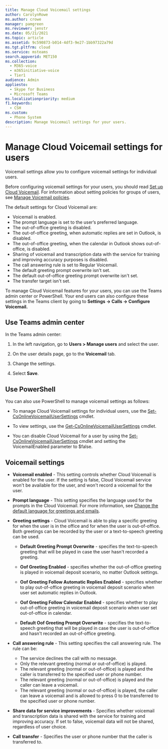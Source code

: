 ```yaml
---
title: Manage Cloud Voicemail settings
author: CarolynRowe
ms.author: crowe
manager: pamgreen
ms.reviewer: jenstr
ms.date: 05/21/2021
ms.topic: article
ms.assetid: 9c590873-b014-4df3-9e27-1bb97322a79d
ms.tgt.pltfrm: cloud
ms.service: msteams
search.appverid: MET150
ms.collection: 
  - M365-voice
  - m365initiative-voice
  - Tier1
audience: Admin
appliesto: 
  - Skype for Business
  - Microsoft Teams
ms.localizationpriority: medium
f1.keywords: 
  - CSH
ms.custom: 
  - Phone System
description: Manage Voicemail settings for your users.
---
```


# Manage Cloud Voicemail settings for users

Voicemail settings allow you to configure voicemail settings for individual users.

Before configuring voicemail settings for your users, you should read [Set up Cloud Voicemail](set-up-phone-system-voicemail.md). For information about setting policies for groups of users, see [Manage Voicemail policies](manage-voicemail-policies.md).

The default settings for Cloud Voicemail are:

- Voicemail is enabled.
- The prompt language is set to the user’s preferred language.
- The out-of-office greeting is disabled.
- The out-of-office greeting, when automatic replies are set in Outlook, is disabled.
- The out-of-office greeting, when the calendar in Outlook shows out-of-office, is disabled.
- Sharing of voicemail and transcription data with the service for training and improving accuracy purposes is disabled.
- The call answering rule is set to Regular Voicemail.
- The default greeting prompt overwrite isn't set.
- The default out-of-office greeting prompt overwrite isn't set.
- The transfer target isn't set.


To manage Cloud Voicemail features for your users, you can use the Teams admin center or PowerShell. Your end users can also configure these settings in the Teams client by going to **Settings -> Calls -> Configure Voicemail.**

## Use Teams admin center

In the Teams admin center:

1.	In the left navigation, go to **Users > Manage users** and select the user.

2.	On the user details page, go to the **Voicemail** tab.

3.	Change the settings.

4.	Select **Save**.


## Use PowerShell

You can also use PowerShell to manage voicemail settings as follows:

- To manage Cloud Voicemail settings for individual users, use the  [Set-CsOnlineVoicemailUserSettings](/powershell/module/skype/set-csonlinevoicemailusersettings) cmdlet. 

- To view settings, use the [Get-CsOnlineVoicemailUserSettings](/powershell/module/skype/get-csonlinevoicemailusersettings) cmdlet.

- You can disable Cloud Voicemail for a user by using the [Set-CsOnlineVoicemailUserSettings](/powershell/module/skype/set-csonlinevoicemailusersettings) cmdlet and setting the VoicemailEnabled parameter to $false. 

## Voicemail settings

- **Voicemail enabled** - This setting controls whether Cloud Voicemail is enabled for the user. If the setting is false, Cloud Voicemail service won't be available for the user, and won't record a voicemail for the user.

- **Prompt language** - This setting specifies the language used for the prompts in the Cloud Voicemail. For more information, see [Change the default language for greetings and emails](change-the-default-language-for-greetings-and-emails.md).

- **Greeting settings** - Cloud Voicemail is able to play a specific greeting for when the user is in the office and for when the user is out-of-office. Both greetings can be recorded by the user or a text-to-speech greeting can be used.

  - **Default Greeting Prompt Overwrite** -  specifies the text-to-speech greeting that will be played in case the user hasn't recorded a greeting.

  - **Oof Greeting Enabled** - specifies whether the out-of-office greeting is played in voicemail deposit scenario, no matter Outlook settings.

  - **Oof Greeting Follow Automatic Replies Enabled** -  specifies whether to play out-of-office greeting in voicemail deposit scenario when user set automatic replies in Outlook.

  - **Oof Greeting Follow Calendar Enabled** - specifies whether to play out-of-office greeting in voicemail deposit scenario when user set out-of-office in calendar.

  - **Default Oof Greeting Prompt Overwrite** -  specifies the text-to-speech greeting that will be played in case the user is out-of-office and hasn't recorded an out-of-office  greeting.

- **Call answering rule** - This setting specifies the call answering rule. The rule can be:
  - The service declines the call with no message.
  - Only the relevant greeting (normal or out-of-office) is played.
  - The relevant greeting (normal or out-of-office) is played and the caller is transferred to the specified user or phone number.
  -  The relevant greeting (normal or out-of-office) is played and the caller can leave a voicemail.
  - The relevant greeting (normal or out-of-office) is played, the caller can leave a voicemail and is allowed to press 0 to be transferred to the specified user or phone number.

- **Share data for service improvements** - Specifies whether voicemail and transcription data is shared with the service for training and improving accuracy. If set to false, voicemail data will not be shared, regardless of user choice.

- **Call transfer** - Specifies the user or phone number that the caller is transferred to.
